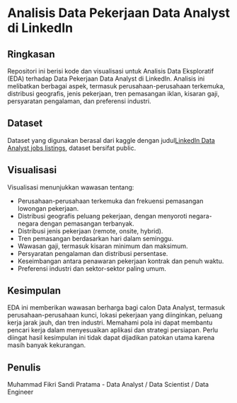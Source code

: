 # Analisis Data Pekerjaan Data Analyst di LinkedIn

## Ringkasan

Repositori ini berisi kode dan visualisasi untuk Analisis Data Eksploratif (EDA) terhadap Data Pekerjaan Data Analyst di LinkedIn. Analisis ini melibatkan berbagai aspek, termasuk perusahaan-perusahaan terkemuka, distribusi geografis, jenis pekerjaan, tren pemasangan iklan, kisaran gaji, persyaratan pengalaman, dan preferensi industri.

## Dataset

Dataset yang digunakan berasal dari kaggle dengan judul<a href="https://www.kaggle.com/datasets/cedricaubin/linkedin-data-analyst-jobs-listings/data">LinkedIn Data Analyst jobs listings</a>, dataset bersifat public.


## Visualisasi

Visualisasi menunjukkan wawasan tentang:

- Perusahaan-perusahaan terkemuka dan frekuensi pemasangan lowongan pekerjaan.
- Distribusi geografis peluang pekerjaan, dengan menyoroti negara-negara dengan pemasangan terbanyak.
- Distribusi jenis pekerjaan (remote, onsite, hybrid).
- Tren pemasangan berdasarkan hari dalam seminggu.
- Wawasan gaji, termasuk kisaran minimum dan maksimum.
- Persyaratan pengalaman dan distribusi persentase.
- Keseimbangan antara penawaran pekerjaan kontrak dan penuh waktu.
- Preferensi industri dan sektor-sektor paling umum.

## Kesimpulan

EDA ini memberikan wawasan berharga bagi calon Data Analyst, termasuk perusahaan-perusahaan kunci, lokasi pekerjaan yang diinginkan, peluang kerja jarak jauh, dan tren industri. Memahami pola ini dapat membantu pencari kerja dalam menyesuaikan aplikasi dan strategi persiapan. Perlu diingat hasil kesimpulan ini tidak dapat dijadikan patokan utama karena masih banyak kekurangan.


## Penulis

Muhammad Fikri Sandi Pratama - Data Analyst / Data Scientist / Data Engineer